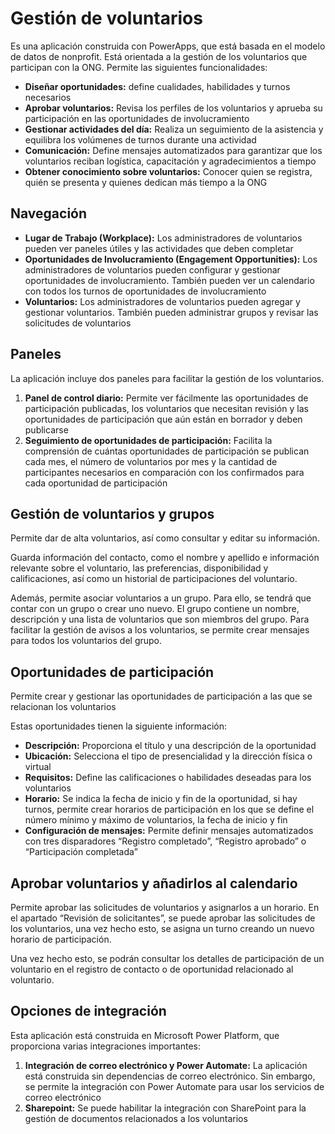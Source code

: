 # **Gestión de voluntarios**
Es una aplicación construida con PowerApps, que está basada en el modelo de datos de nonprofit. Está orientada a la gestión de los voluntarios que participan con la ONG.
Permite las siguientes funcionalidades:
- 	**Diseñar oportunidades:** define cualidades, habilidades y turnos necesarios
- 	**Aprobar voluntarios:** Revisa los perfiles de los voluntarios y aprueba su participación en las oportunidades de involucramiento
- 	**Gestionar actividades del día:** Realiza un seguimiento de la asistencia y equilibra los volúmenes de turnos durante una actividad
- 	**Comunicación:** Define mensajes automatizados para garantizar que los voluntarios reciban logística, capacitación y agradecimientos a tiempo
- 	**Obtener conocimiento sobre voluntarios:** Conocer quien se registra, quién se presenta y quienes dedican más tiempo a la ONG

## **Navegación**
- 	**Lugar de Trabajo (Workplace):** Los administradores de voluntarios pueden ver paneles útiles y las actividades que deben completar
- 	**Oportunidades de Involucramiento (Engagement Opportunities):** Los administradores de voluntarios pueden configurar y gestionar oportunidades de involucramiento. También pueden ver un calendario con todos los turnos de oportunidades de involucramiento
- 	**Voluntarios:** Los administradores de voluntarios pueden agregar y gestionar voluntarios. También pueden administrar grupos y revisar las solicitudes de voluntarios

## **Paneles**
La aplicación incluye dos paneles para facilitar la gestión de los voluntarios.
1. **Panel de control diario:** Permite ver fácilmente las oportunidades de participación publicadas, los voluntarios que necesitan revisión y las oportunidades de participación que aún están en borrador y deben publicarse
1. **Seguimiento de oportunidades de participación:** Facilita la comprensión de cuántas oportunidades de participación se publican cada mes, el número de voluntarios por mes y la cantidad de participantes necesarios en comparación con los confirmados para cada oportunidad de participación

## **Gestión de voluntarios y grupos**
Permite dar de alta voluntarios, así como consultar y editar su información.

Guarda información del contacto, como el nombre y apellido e información relevante sobre el voluntario, las preferencias, disponibilidad y calificaciones, así como un historial de participaciones del voluntario.

Además, permite asociar voluntarios a un grupo. Para ello, se tendrá que contar con un grupo o crear uno nuevo. El grupo contiene un nombre, descripción y una lista de voluntarios que son miembros del grupo. Para facilitar la gestión de avisos a los voluntarios, se permite crear mensajes para todos los voluntarios del grupo.

## **Oportunidades de participación**
Permite crear y gestionar las oportunidades de participación a las que se relacionan los voluntarios

Estas oportunidades tienen la siguiente información:
- 	**Descripción:** Proporciona el título y una descripción de la oportunidad
- 	**Ubicación:** Selecciona el tipo de presencialidad y la dirección física o virtual
- 	**Requisitos:** Define las calificaciones o habilidades deseadas para los voluntarios
- 	**Horario:** Se indica la fecha de inicio y fin de la oportunidad, si hay turnos, permite crear horarios de participación en los que se define el número mínimo y máximo de voluntarios, la fecha de inicio y fin
- 	**Configuración de mensajes:** Permite definir mensajes automatizados con tres disparadores “Registro completado”, “Registro aprobado” o “Participación completada”

## **Aprobar voluntarios y añadirlos al calendario**
Permite aprobar las solicitudes de voluntarios y asignarlos a un horario. En el apartado “Revisión de solicitantes”, se puede aprobar las solicitudes de los voluntarios, una vez hecho esto, se asigna un turno creando un nuevo horario de participación.

Una vez hecho esto, se podrán consultar los detalles de participación de un voluntario en el registro de contacto o de oportunidad relacionado al voluntario.

## **Opciones de integración**
Esta aplicación está construida en Microsoft Power Platform, que proporciona varias integraciones importantes:
1.	**Integración de correo electrónico y Power Automate:** La aplicación está construida sin dependencias de correo electrónico. Sin embargo, se permite la integración con Power Automate para usar los servicios de correo electrónico
1.	**Sharepoint:** Se puede habilitar la integración con SharePoint para la gestión de documentos relacionados a los voluntarios


